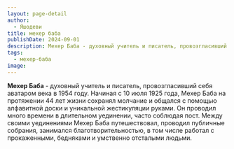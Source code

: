 ```yaml
---
layout: page-detail
author:
  - Яшодеви
title: мехер баба
publishDate: 2024-09-01
description: Мехер Баба - духовный учитель и писатель, провозгласивший себя аватаром века в 1954 году. Начиная с 10 июля 1925 года, Мехер Баба на протяжении 44 лет жизни сохранял молчание и общался с помощью алфавитной доски и уникальной жестикуляции руками.
tags:
  - мехер-баба
image:
---
```

**Мехер Баба** - духовный учитель и писатель, провозгласивший себя аватаром века в 1954 году. Начиная с 10 июля 1925 года, Мехер Баба на протяжении 44 лет жизни сохранял молчание и общался с помощью алфавитной доски и уникальной жестикуляции руками. Он проводил много времени в длительном уединении, часто соблюдая пост. Между своими уединениями Мехер Баба путешествовал, проводил публичные собрания, занимался благотворительностью, в том числе работал с прокаженными, бедняками и умственно отсталыми людьми.

